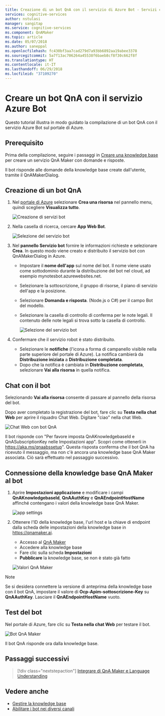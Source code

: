 ```yaml
---
title: Creazione di un bot QnA con il servizio di Azure Bot - Servizi cognitivi di Azure | Microsoft Docs
services: cognitive-services
author: nstulasi
manager: sangitap
ms.service: cognitive-services
ms.component: QnAMaker
ms.topic: article
ms.date: 05/07/2018
ms.author: saneppal
ms.openlocfilehash: fc430bf3aa7cad279d7a93bb6892aa19abee3378
ms.sourcegitcommit: 5a7f13ac706264a45538f6baeb8cf8f30c662f8f
ms.translationtype: HT
ms.contentlocale: it-IT
ms.lasthandoff: 06/29/2018
ms.locfileid: "37109270"
---
```

# <a name="create-a-qna-bot-with-azure-bot-service"></a>Creare un bot QnA con il servizio Azure Bot
Questo tutorial illustra in modo guidato la compilazione di un bot QnA con il servizio Azure Bot sul portale di Azure.

## <a name="prerequisite"></a>Prerequisito
Prima della compilazione, seguire i passaggi in [Creare una knowledge base](../How-To/create-knowledge-base.md) per creare un servizio QnA Maker con domande e risposte.

Il bot risponde alle domande della knowledge base create dall'utente, tramite il QnAMakerDialog.

## <a name="create-a-qna-bot"></a>Creazione di un bot QnA
1. Nel [portale di Azure](https://portal.azure.com) selezionare **Crea una risorsa** nel pannello menu, quindi scegliere **Visualizza tutto**.

    ![Creazione di servizi bot](../media/qnamaker-tutorials-create-bot/bot-service-creation.png)

2. Nella casella di ricerca, cercare **App Web Bot**.

    ![Selezione del servizio bot](../media/qnamaker-tutorials-create-bot/bot-service-selection.png)

3. Nel **pannello Servizio bot** fornire le informazioni richieste e selezionare **Crea**. In questo modo viene creato e distribuito il servizio bot con QnAMakerDialog in Azure.

    - Impostare il **nome dell'app** sul nome del bot. Il nome viene usato come sottodominio durante la distribuzione del bot nel cloud, ad esempio mynotesbot.azurewebsites.net.
    - Selezionare la sottoscrizione, il gruppo di risorse, il piano di servizio dell'app e la posizione.
    - Selezionare **Domanda e risposta**. (Node.js o C#) per il campo Bot del modello.
    - Selezionare la casella di controllo di conferma per le note legali. Il contenuto delle note legali si trova sotto la casella di controllo.

        ![Selezione del servizio bot](../media/qnamaker-tutorials-create-bot/bot-service-qna-template.PNG)

4. Confermare che il servizio robot è stato distribuito.

    - Selezionare le **notifiche** (l'icona a forma di campanello visibile nella parte superiore del portale di Azure). La notifica cambierà da **Distribuzione iniziata** a **Distribuzione completata**.
    - Dopo che la notifica è cambiata in **Distribuzione completata**, selezionare **Vai alla risorsa** in quella notifica.

## <a name="chat-with-the-bot"></a>Chat con il bot
Selezionando **Vai alla risorsa** consente di passare al pannello della risorsa del bot.

Dopo aver completato la registrazione del bot, fare clic su **Testa nella chat Web** per aprire il riquadro Chat Web. Digitare "ciao" nella chat Web.

![Chat Web con bot QnA](../media/qnamaker-tutorials-create-bot/qna-bot-web-chat.PNG)

Il bot risponde con "Per favore imposta QnAKnowledgebaseId e QnASubscriptionKey nelle Impostazioni app". Scopri come ottenerli in https://aka.ms/qnaabssetup". Questa risposta conferma che il bot QnA ha ricevuto il messaggio, ma non c'è ancora una knowledge base QnA Maker associata. Ciò sarà effettuato nel passaggio successivo.

## <a name="connect-your-qna-maker-knowledge-base-to-the-bot"></a>Connessione della knowledge base QnA Maker al bot

1. Aprire **Impostazioni applicazione** e modificare i campi **QnAKnowledgebaseId**, **QnAAuthKey** e **QnAEndpointHostName** affinché contengano i valori della knowledge base QnA Maker.

    ![app settings](../media/qnamaker-tutorials-create-bot/application-settings.PNG)

2. Ottenere l'ID della knowledge base, l'url host e la chiave di endpoint dalla scheda delle impostazioni della knowledge base in https://qnamaker.ai.
    - Accesso al [QnA Maker](https://qnamaker.ai)
    - Accedere alla knowledge base
    - Fare clic sulla scheda **Impostazioni**
    - **Pubblicare** la knowledge base, se non è stato già fatto

    ![Valori QnA Maker](../media/qnamaker-tutorials-create-bot/qnamaker-settings-kbid-key.PNG)

> [!NOTE]
> Se si desidera connettere la versione di anteprima della knowledge base con il bot QnA, impostare il valore di **Ocp-Apim-sottoscrizione-Key** su **QnAAuthKey**. Lasciare il **QnAEndpointHostName** vuoto.

## <a name="test-the-bot"></a>Test del bot
Nel portale di Azure, fare clic su **Testa nella chat Web** per testare il bot. 

![Bot QnA Maker](../media/qnamaker-tutorials-create-bot/qna-bot-web-chat-response.PNG)

Il bot QnA risponde ora dalla knowledge base.

## <a name="next-steps"></a>Passaggi successivi

> [!div class="nextstepaction"]
> [Integrare di QnA Maker e Language Understanding](./integrate-qnamaker-luis.md)

## <a name="see-also"></a>Vedere anche 

- [Gestire la knowledge base](https://qnamaker.ai)
- [Abilitare i bot nei diversi canali](https://docs.microsoft.com/azure/bot-service/bot-service-manage-channels)

